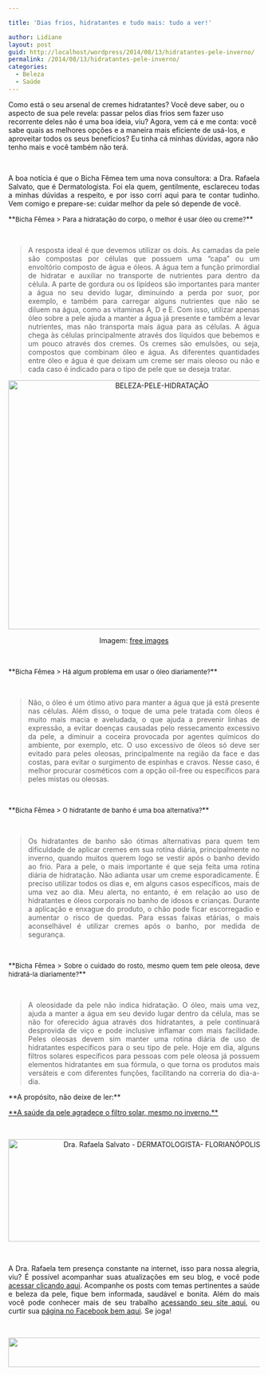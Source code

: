 ```yaml
---

title: 'Dias frios, hidratantes e tudo mais: tudo a ver!'

author: Lidiane
layout: post
guid: http://localhost/wordpress/2014/08/13/hidratantes-pele-inverno/
permalink: /2014/08/13/hidratantes-pele-inverno/
categories:
  - Beleza
  - Saúde
---
```

Como está o seu arsenal de cremes hidratantes? Você deve saber, ou o aspecto de sua pele revela: passar pelos dias frios sem fazer uso recorrente deles não é uma boa ideia, viu? Agora, vem cá e me conta: você sabe quais as melhores opções e a maneira mais eficiente de usá-los, e aproveitar todos os seus benefícios? Eu tinha cá minhas dúvidas, agora não tenho mais e você também não terá.

&nbsp;

<p style="text-align: justify;">
  A boa notícia é que o Bicha Fêmea tem uma nova consultora: a Dra. Rafaela Salvato, que é Dermatologista. Foi ela quem, gentilmente, esclareceu todas a minhas dúvidas a respeito, e por isso corri aqui para te contar tudinho. Vem comigo e prepare-se: cuidar melhor da pele só depende de você.
</p>

<!--more-->

<p align="justify">
  **<span style="font-size: small;">Bicha Fêmea > Para a hidratação do corpo, o melhor é usar óleo ou creme?</span>**
</p>

&nbsp;

> <p align="justify">
>   A resposta ideal é que devemos utilizar os dois. As camadas da pele são compostas por células que possuem uma “capa” ou um envoltório composto de água e óleos. A água tem a função primordial de hidratar e auxiliar no transporte de nutrientes para dentro da célula. A parte de gordura ou os lipídeos são importantes para manter a água no seu devido lugar, diminuindo a perda por suor, por exemplo, e também para carregar alguns nutrientes que não se diluem na água, como as vitaminas A, D e E. Com isso, utilizar apenas óleo sobre a pele ajuda a manter a água já presente e também a levar nutrientes, mas não transporta mais água para as células. A água chega às células principalmente através dos líquidos que bebemos e um pouco através dos cremes. Os cremes são emulsões, ou seja, compostos que combinam óleo e água. As diferentes quantidades entre óleo e água é que deixam um creme ser mais oleoso ou não e cada caso é indicado para o tipo de pele que se deseja tratar.
> </p>

<p align="center">
  <a href="http://www.trololodemulher.com.br/blog/wp-content/uploads/2014/08/BELEZA-PELE-HIDRATAÇÃO.jpg"><img class="alignnone size-full wp-image-10273" src="http://www.trololodemulher.com.br/blog/wp-content/uploads/2014/08/BELEZA-PELE-HIDRATAÇÃO.jpg" alt="BELEZA-PELE-HIDRATAÇÃO" width="600" height="498" /></a>
</p>

<p align="center">
  Imagem: <a href="http://www.freeimages.com/" target="_blank">free images</a>
</p>

&nbsp;

<p align="justify">
  **<span style="font-size: small;">Bicha Fêmea > Há algum problema em usar o óleo diariamente?</span>**
</p>

&nbsp;

> <p align="justify">
>   Não, o óleo é um ótimo ativo para manter a água que já está presente nas células. Além disso, o toque de uma pele tratada com óleos é muito mais macia e aveludada, o que ajuda a prevenir linhas de expressão, a evitar doenças causadas pelo ressecamento excessivo da pele, a diminuir a coceira provocada por agentes químicos do ambiente, por exemplo, etc. O uso excessivo de óleos só deve ser evitado para peles oleosas, principalmente na região da face e das costas, para evitar o surgimento de espinhas e cravos. Nesse caso, é melhor procurar cosméticos com a opção oil-free ou específicos para peles mistas ou oleosas.
> </p>

&nbsp;

<p align="justify">
  **<span style="font-size: small;">Bicha Fêmea > O hidratante de banho é uma boa alternativa?</span>**
</p>

&nbsp;

> <p align="justify">
>   Os hidratantes de banho são ótimas alternativas para quem tem dificuldade de aplicar cremes em sua rotina diária, principalmente no inverno, quando muitos querem logo se vestir após o banho devido ao frio. Para a pele, o mais importante é que seja feita uma rotina diária de hidratação. Não adianta usar um creme esporadicamente. É preciso utilizar todos os dias e, em alguns casos específicos, mais de uma vez ao dia. Meu alerta, no entanto, é em relação ao uso de hidratantes e óleos corporais no banho de idosos e crianças. Durante a aplicação e enxague do produto, o chão pode ficar escorregadio e aumentar o risco de quedas. Para essas faixas etárias, o mais aconselhável é utilizar cremes após o banho, por medida de segurança.
> </p>

&nbsp;

<p align="justify">
  **<span style="font-size: small;">Bicha Fêmea > Sobre o cuidado do rosto, mesmo quem tem pele oleosa, deve hidratá-la diariamente?</span>**
</p>

&nbsp;

> <p align="justify">
>   A oleosidade da pele não indica hidratação. O óleo, mais uma vez, ajuda a manter a água em seu devido lugar dentro da célula, mas se não for oferecido água através dos hidratantes, a pele continuará desprovida de viço e pode inclusive inflamar com mais facilidade. Peles oleosas devem sim manter uma rotina diária de uso de hidratantes específicos para o seu tipo de pele. Hoje em dia, alguns filtros solares específicos para pessoas com pele oleosa já possuem elementos hidratantes em sua fórmula, o que torna os produtos mais versáteis e com diferentes funções, facilitando na correria do dia-a-dia.
> </p>

<p align="justify">
  **A propósito, não deixe de ler:**
</p>

<p align="justify">
  <a href="http://www.trololodemulher.com.br/2012/07/23/saude-beleza-pele-inverno/" target="_blank">**A saúde da pele agradece o filtro solar, mesmo no inverno.**</a>
</p>

&nbsp;

<p align="center">
  <a href="http://www.trololodemulher.com.br/blog/wp-content/uploads/2014/08/Dra.-Rafaela-Salvato-DERMATOLOGISTA-FLORIANÓPOLIS.png"><img class="alignnone size-full wp-image-10276" src="http://www.trololodemulher.com.br/blog/wp-content/uploads/2014/08/Dra.-Rafaela-Salvato-DERMATOLOGISTA-FLORIANÓPOLIS.png" alt="Dra. Rafaela Salvato - DERMATOLOGISTA- FLORIANÓPOLIS" width="600" height="205" /></a>
</p>

&nbsp;

<p align="justify">
  A Dra. Rafaela tem presença constante na internet, isso para nossa alegria, viu? É possível acompanhar suas atualizações em seu blog, e você pode <a href="http://www.blografaelasalvato.med.br/" target="_blank">acessar clicando aqui</a>. Acompanhe os posts com temas pertinentes a saúde e beleza da pele, fique bem informada, saudável e bonita. Além do mais você pode conhecer mais de seu trabalho <a href="http://rafaelasalvato.com.br/" target="_blank">acessando seu site aqui</a>, ou curtir sua <a href="https://www.facebook.com/rafaelasalvatodermatologia" target="_blank">página no Facebook bem aqui</a>. Se joga!
</p>

&nbsp;

<p align="center">
  <a href="http://feedburner.google.com/fb/a/mailverify?uri=blogbichafemea&loc=pt_BR" target="_blank"><img class="alignnone size-full wp-image-8451" title="Assine o Bicha Fêmea grátis!" src="http://www.trololodemulher.com.br/blog/wp-content/uploads/2012/01/rodapé.png" alt="" width="600" height="59" /></a>
</p>

&nbsp;

<p align="center">